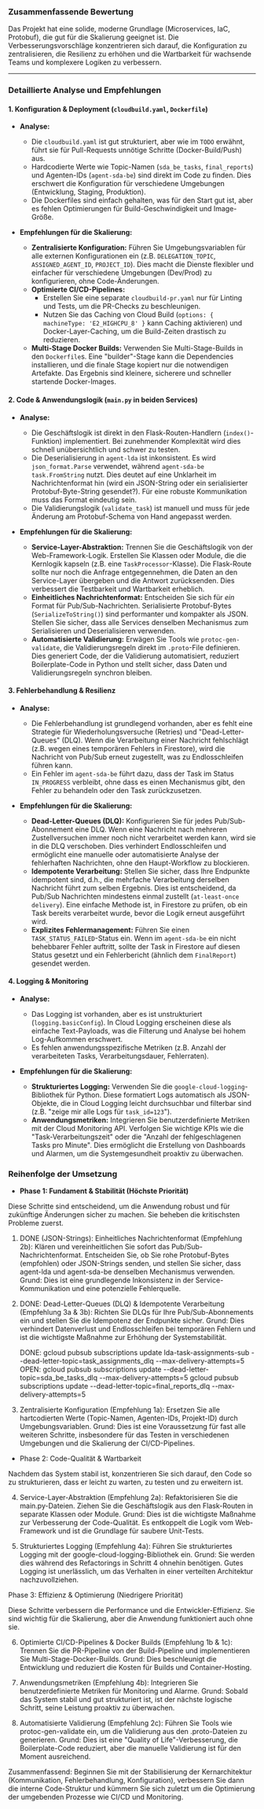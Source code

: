 ### **Zusammenfassende Bewertung**
Das Projekt hat eine solide, moderne Grundlage (Microservices, IaC, Protobuf), die gut für die Skalierung geeignet ist. Die Verbesserungsvorschläge konzentrieren sich darauf, die Konfiguration zu zentralisieren, die Resilienz zu erhöhen und die Wartbarkeit für wachsende Teams und komplexere Logiken zu verbessern.

---

### **Detaillierte Analyse und Empfehlungen**

#### **1. Konfiguration & Deployment (`cloudbuild.yaml`, `Dockerfile`)**

*   **Analyse:**
    *   Die `cloudbuild.yaml` ist gut strukturiert, aber wie im `TODO` erwähnt, führt sie für Pull-Requests unnötige Schritte (Docker-Build/Push) aus.
    *   Hardcodierte Werte wie Topic-Namen (`sda_be_tasks`, `final_reports`) und Agenten-IDs (`agent-sda-be`) sind direkt im Code zu finden. Dies erschwert die Konfiguration für verschiedene Umgebungen (Entwicklung, Staging, Produktion).
    *   Die Dockerfiles sind einfach gehalten, was für den Start gut ist, aber es fehlen Optimierungen für Build-Geschwindigkeit und Image-Größe.

*   **Empfehlungen für die Skalierung:**
    *   **Zentralisierte Konfiguration:** Führen Sie Umgebungsvariablen für alle externen Konfigurationen ein (z.B. `DELEGATION_TOPIC`, `ASSIGNED_AGENT_ID`, `PROJECT_ID`). Dies macht die Dienste flexibler und einfacher für verschiedene Umgebungen (Dev/Prod) zu konfigurieren, ohne Code-Änderungen.
    *   **Optimierte CI/CD-Pipelines:**
        *   Erstellen Sie eine separate `cloudbuild-pr.yaml` nur für Linting und Tests, um die PR-Checks zu beschleunigen.
        *   Nutzen Sie das Caching von Cloud Build (`options: { machineType: 'E2_HIGHCPU_8' }` kann Caching aktivieren) und Docker-Layer-Caching, um die Build-Zeiten drastisch zu reduzieren.
    *   **Multi-Stage Docker Builds:** Verwenden Sie Multi-Stage-Builds in den `Dockerfile`s. Eine "builder"-Stage kann die Dependencies installieren, und die finale Stage kopiert nur die notwendigen Artefakte. Das Ergebnis sind kleinere, sicherere und schneller startende Docker-Images.

#### **2. Code & Anwendungslogik (`main.py` in beiden Services)**

*   **Analyse:**
    *   Die Geschäftslogik ist direkt in den Flask-Routen-Handlern (`index()`-Funktion) implementiert. Bei zunehmender Komplexität wird dies schnell unübersichtlich und schwer zu testen.
    *   Die Deserialisierung in `agent-lda` ist inkonsistent. Es wird `json_format.Parse` verwendet, während `agent-sda-be` `task.FromString` nutzt. Dies deutet auf eine Unklarheit im Nachrichtenformat hin (wird ein JSON-String oder ein serialisierter Protobuf-Byte-String gesendet?). Für eine robuste Kommunikation muss das Format eindeutig sein.
    *   Die Validierungslogik (`validate_task`) ist manuell und muss für jede Änderung am Protobuf-Schema von Hand angepasst werden.

*   **Empfehlungen für die Skalierung:**
    *   **Service-Layer-Abstraktion:** Trennen Sie die Geschäftslogik von der Web-Framework-Logik. Erstellen Sie Klassen oder Module, die die Kernlogik kapseln (z.B. eine `TaskProcessor`-Klasse). Die Flask-Route sollte nur noch die Anfrage entgegennehmen, die Daten an den Service-Layer übergeben und die Antwort zurücksenden. Dies verbessert die Testbarkeit und Wartbarkeit erheblich.
    *   **Einheitliches Nachrichtenformat:** Entscheiden Sie sich für *ein* Format für Pub/Sub-Nachrichten. Serialisierte Protobuf-Bytes (`SerializeToString()`) sind performanter und kompakter als JSON. Stellen Sie sicher, dass alle Services denselben Mechanismus zum Serialisieren und Deserialisieren verwenden.
    *   **Automatisierte Validierung:** Erwägen Sie Tools wie `protoc-gen-validate`, die Validierungsregeln direkt im `.proto`-File definieren. Dies generiert Code, der die Validierung automatisiert, reduziert Boilerplate-Code in Python und stellt sicher, dass Daten und Validierungsregeln synchron bleiben.

#### **3. Fehlerbehandlung & Resilienz**

*   **Analyse:**
    *   Die Fehlerbehandlung ist grundlegend vorhanden, aber es fehlt eine Strategie für Wiederholungsversuche (Retries) und "Dead-Letter-Queues" (DLQ). Wenn die Verarbeitung einer Nachricht fehlschlägt (z.B. wegen eines temporären Fehlers in Firestore), wird die Nachricht von Pub/Sub erneut zugestellt, was zu Endlosschleifen führen kann.
    *   Ein Fehler im `agent-sda-be` führt dazu, dass der Task im Status `IN_PROGRESS` verbleibt, ohne dass es einen Mechanismus gibt, den Fehler zu behandeln oder den Task zurückzusetzen.

*   **Empfehlungen für die Skalierung:**
    *   **Dead-Letter-Queues (DLQ):** Konfigurieren Sie für jedes Pub/Sub-Abonnement eine DLQ. Wenn eine Nachricht nach mehreren Zustellversuchen immer noch nicht verarbeitet werden kann, wird sie in die DLQ verschoben. Dies verhindert Endlosschleifen und ermöglicht eine manuelle oder automatisierte Analyse der fehlerhaften Nachrichten, ohne den Haupt-Workflow zu blockieren.
    *   **Idempotente Verarbeitung:** Stellen Sie sicher, dass Ihre Endpunkte idempotent sind, d.h., die mehrfache Verarbeitung derselben Nachricht führt zum selben Ergebnis. Dies ist entscheidend, da Pub/Sub Nachrichten mindestens einmal zustellt (`at-least-once delivery`). Eine einfache Methode ist, in Firestore zu prüfen, ob ein Task bereits verarbeitet wurde, bevor die Logik erneut ausgeführt wird.
    *   **Explizites Fehlermanagement:** Führen Sie einen `TASK_STATUS_FAILED`-Status ein. Wenn im `agent-sda-be` ein nicht behebbarer Fehler auftritt, sollte der Task in Firestore auf diesen Status gesetzt und ein Fehlerbericht (ähnlich dem `FinalReport`) gesendet werden.

#### **4. Logging & Monitoring**

*   **Analyse:**
    *   Das Logging ist vorhanden, aber es ist unstrukturiert (`logging.basicConfig`). In Cloud Logging erscheinen diese als einfache Text-Payloads, was die Filterung und Analyse bei hohem Log-Aufkommen erschwert.
    *   Es fehlen anwendungsspezifische Metriken (z.B. Anzahl der verarbeiteten Tasks, Verarbeitungsdauer, Fehlerraten).

*   **Empfehlungen für die Skalierung:**
    *   **Strukturiertes Logging:** Verwenden Sie die `google-cloud-logging`-Bibliothek für Python. Diese formatiert Logs automatisch als JSON-Objekte, die in Cloud Logging leicht durchsuchbar und filterbar sind (z.B. "zeige mir alle Logs für `task_id=123`").
    *   **Anwendungsmetriken:** Integrieren Sie benutzerdefinierte Metriken mit der Cloud Monitoring API. Verfolgen Sie wichtige KPIs wie die "Task-Verarbeitungszeit" oder die "Anzahl der fehlgeschlagenen Tasks pro Minute". Dies ermöglicht die Erstellung von Dashboards und Alarmen, um die Systemgesundheit proaktiv zu überwachen.


### Reihenfolge der Umsetzung

*  **Phase 1: Fundament & Stabilität (Höchste Priorität)**


  Diese Schritte sind entscheidend, um die Anwendung robust und für zukünftige
  Änderungen sicher zu machen. Sie beheben die kritischsten Probleme zuerst.


   1. DONE (JSON-Strings): Einheitliches Nachrichtenformat (Empfehlung 2b): Klären und vereinheitlichen
      Sie sofort das Pub/Sub-Nachrichtenformat. Entscheiden Sie, ob Sie rohe
      Protobuf-Bytes (empfohlen) oder JSON-Strings senden, und stellen Sie sicher,
      dass agent-lda und agent-sda-be denselben Mechanismus verwenden. Grund: Dies
      ist eine grundlegende Inkonsistenz in der Service-Kommunikation und eine
      potenzielle Fehlerquelle.


   2. DONE: Dead-Letter-Queues (DLQ) & Idempotente Verarbeitung (Empfehlung 3a & 3b):
      Richten Sie DLQs für Ihre Pub/Sub-Abonnements ein und stellen Sie die
      Idempotenz der Endpunkte sicher. Grund: Dies verhindert Datenverlust und
      Endlosschleifen bei temporären Fehlern und ist die wichtigste Maßnahme zur
      Erhöhung der Systemstabilität.

      DONE: 
      gcloud pubsub subscriptions update lda-task-assignments-sub --dead-letter-topic=task_assignments_dlq --max-delivery-attempts=5 
      OPEN: 
      gcloud pubsub subscriptions update <your-subscription-for-agent-sda-be> --dead-letter-topic=sda_be_tasks_dlq --max-delivery-attempts=5
      gcloud pubsub subscriptions update <your-subscription-for-final-reports> --dead-letter-topic=final_reports_dlq --max-delivery-attempts=5


   3. Zentralisierte Konfiguration (Empfehlung 1a): Ersetzen Sie alle
      hartcodierten Werte (Topic-Namen, Agenten-IDs, Projekt-ID) durch
      Umgebungsvariablen. Grund: Dies ist eine Voraussetzung für fast alle
      weiteren Schritte, insbesondere für das Testen in verschiedenen Umgebungen
      und die Skalierung der CI/CD-Pipelines.

*   Phase 2: Code-Qualität & Wartbarkeit


  Nachdem das System stabil ist, konzentrieren Sie sich darauf, den Code so zu
  strukturieren, dass er leicht zu warten, zu testen und zu erweitern ist.


   4. Service-Layer-Abstraktion (Empfehlung 2a): Refaktorisieren Sie die
      main.py-Dateien. Ziehen Sie die Geschäftslogik aus den Flask-Routen in
      separate Klassen oder Module. Grund: Dies ist die wichtigste Maßnahme zur
      Verbesserung der Code-Qualität. Es entkoppelt die Logik vom Web-Framework
      und ist die Grundlage für saubere Unit-Tests.


   5. Strukturiertes Logging (Empfehlung 4a): Führen Sie strukturiertes Logging
      mit der google-cloud-logging-Bibliothek ein. Grund: Sie werden dies während
      des Refactorings in Schritt 4 ohnehin benötigen. Gutes Logging ist
      unerlässlich, um das Verhalten in einer verteilten Architektur
      nachzuvollziehen.


  Phase 3: Effizienz & Optimierung (Niedrigere Priorität)

  Diese Schritte verbessern die Performance und die Entwickler-Effizienz. Sie
  sind wichtig für die Skalierung, aber die Anwendung funktioniert auch ohne
  sie.


   6. Optimierte CI/CD-Pipelines & Docker Builds (Empfehlung 1b & 1c): Trennen Sie
      die PR-Pipeline von der Build-Pipeline und implementieren Sie
      Multi-Stage-Docker-Builds. Grund: Dies beschleunigt die Entwicklung und
      reduziert die Kosten für Builds und Container-Hosting.


   7. Anwendungsmetriken (Empfehlung 4b): Integrieren Sie benutzerdefinierte
      Metriken für Monitoring und Alarme. Grund: Sobald das System stabil und gut
      strukturiert ist, ist der nächste logische Schritt, seine Leistung proaktiv
      zu überwachen.


   8. Automatisierte Validierung (Empfehlung 2c): Führen Sie Tools wie
      protoc-gen-validate ein, um die Validierung aus den .proto-Dateien zu
      generieren. Grund: Dies ist eine "Quality of Life"-Verbesserung, die
      Boilerplate-Code reduziert, aber die manuelle Validierung ist für den Moment
      ausreichend.


  Zusammenfassend: Beginnen Sie mit der Stabilisierung der Kernarchitektur
  (Kommunikation, Fehlerbehandlung, Konfiguration), verbessern Sie dann die
  interne Code-Struktur und kümmern Sie sich zuletzt um die Optimierung der
  umgebenden Prozesse wie CI/CD und Monitoring.